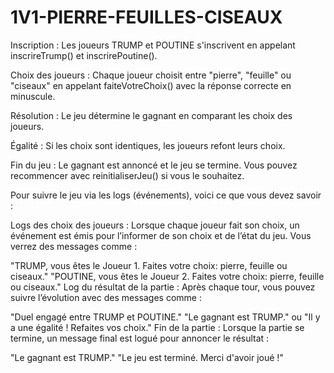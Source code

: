 # 1V1-PIERRE-FEUILLES-CISEAUX

Inscription : Les joueurs TRUMP et POUTINE s'inscrivent en appelant inscrireTrump() et inscrirePoutine().

Choix des joueurs : Chaque joueur choisit entre "pierre", "feuille" ou "ciseaux" en appelant faiteVotreChoix(<choix>) avec la réponse correcte en minuscule.

Résolution : Le jeu détermine le gagnant en comparant les choix des joueurs.

Égalité : Si les choix sont identiques, les joueurs refont leurs choix.

Fin du jeu : Le gagnant est annoncé et le jeu se termine. Vous pouvez recommencer avec reinitialiserJeu() si vous le souhaitez.


Pour suivre le jeu via les logs (événements), voici ce que vous devez savoir :

Logs des choix des joueurs : Lorsque chaque joueur fait son choix, un événement est émis pour l’informer de son choix et de l’état du jeu. Vous verrez des messages comme :

"TRUMP, vous êtes le Joueur 1. Faites votre choix: pierre, feuille ou ciseaux."
"POUTINE, vous êtes le Joueur 2. Faites votre choix: pierre, feuille ou ciseaux."
Log du résultat de la partie : Après chaque tour, vous pouvez suivre l’évolution avec des messages comme :

"Duel engagé entre TRUMP et POUTINE."
"Le gagnant est TRUMP." ou "Il y a une égalité ! Refaites vos choix."
Fin de la partie : Lorsque la partie se termine, un message final est logué pour annoncer le résultat :

"Le gagnant est TRUMP."
"Le jeu est terminé. Merci d'avoir joué !"





